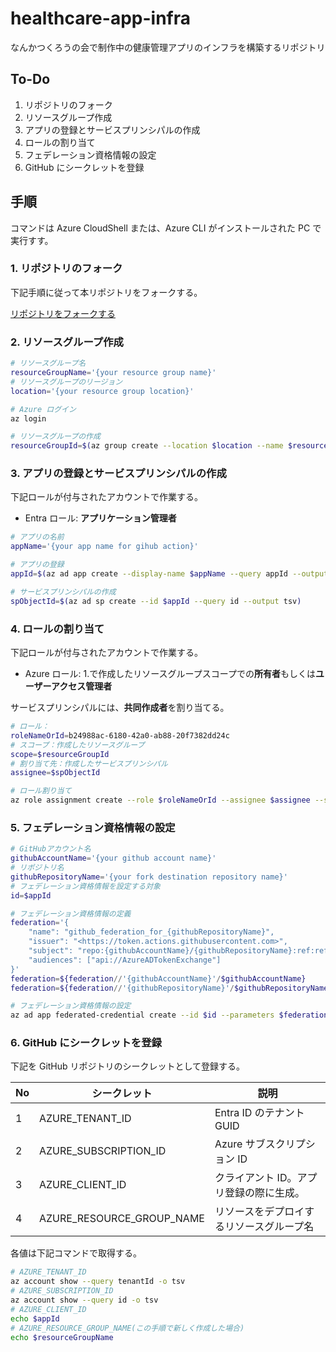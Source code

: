 # healthcare-app-infra

なんかつくろうの会で制作中の健康管理アプリのインフラを構築するリポジトリ

## To-Do

1. リポジトリのフォーク
2. リソースグループ作成
3. アプリの登録とサービスプリンシパルの作成
4. ロールの割り当て
5. フェデレーション資格情報の設定
6. GitHub にシークレットを登録

## 手順

コマンドは Azure CloudShell または、Azure CLI がインストールされた PC で実行すす。

### 1. リポジトリのフォーク

下記手順に従って本リポジトリをフォークする。

[リポジトリをフォークする](https://docs.github.com/ja/pull-requests/collaborating-with-pull-requests/working-with-forks/fork-a-repo)

### 2. リソースグループ作成

```bash
# リソースグループ名
resourceGroupName='{your resource group name}'
# リソースグループのリージョン
location='{your resource group location}'

# Azure ログイン
az login

# リソースグループの作成
resourceGroupId=$(az group create --location $location --name $resourceGroupName --query id --output tsv)

```

### 3. アプリの登録とサービスプリンシパルの作成

下記ロールが付与されたアカウントで作業する。

- Entra ロール: **アプリケーション管理者**

```bash
# アプリの名前
appName='{your app name for gihub action}'

# アプリの登録
appId=$(az ad app create --display-name $appName --query appId --output tsv)

# サービスプリンシパルの作成
spObjectId=$(az ad sp create --id $appId --query id --output tsv)

```

### 4. ロールの割り当て

下記ロールが付与されたアカウントで作業する。

- Azure ロール: 1.で作成したリソースグループスコープでの**所有者**もしくは**ユーザーアクセス管理者**

サービスプリンシパルには、**共同作成者**を割り当てる。

```bash
# ロール：
roleNameOrId=b24988ac-6180-42a0-ab88-20f7382dd24c
# スコープ：作成したリソースグループ
scope=$resourceGroupId
# 割り当て先：作成したサービスプリンシパル
assignee=$spObjectId

# ロール割り当て
az role assignment create --role $roleNameOrId --assignee $assignee --scope $scope

```

### 5. フェデレーション資格情報の設定

```bash
# GitHubアカウント名
githubAccountName='{your github account name}'
# リポジトリ名
githubRepositoryName='{your fork destination repository name}'
# フェデレーション資格情報を設定する対象
id=$appId

# フェデレーション資格情報の定義
federation='{
    "name": "github_federation_for_{githubRepositoryName}",
    "issuer": "<https://token.actions.githubusercontent.com>",
    "subject": "repo:{githubAccountName}/{githubRepositoryName}:ref:refs/heads/main",
    "audiences": ["api://AzureADTokenExchange"]
}'
federation=${federation//'{githubAccountName}'/$githubAccountName}
federation=${federation//'{githubRepositoryName}'/$githubRepositoryName}

# フェデレーション資格情報の設定
az ad app federated-credential create --id $id --parameters $federation

```

### 6. GitHub にシークレットを登録

下記を GitHub リポジトリのシークレットとして登録する。

| No  | シークレット              | 説明                                     |
| --- | ------------------------- | ---------------------------------------- |
| 1   | AZURE_TENANT_ID           | Entra ID のテナント GUID                 |
| 2   | AZURE_SUBSCRIPTION_ID     | Azure サブスクリプション ID              |
| 3   | AZURE_CLIENT_ID           | クライアント ID。アプリ登録の際に生成。  |
| 4   | AZURE_RESOURCE_GROUP_NAME | リソースをデプロイするリソースグループ名 |

各値は下記コマンドで取得する。

```bash
# AZURE_TENANT_ID
az account show --query tenantId -o tsv
# AZURE_SUBSCRIPTION_ID
az account show --query id -o tsv
# AZURE_CLIENT_ID
echo $appId
# AZURE_RESOURCE_GROUP_NAME(この手順で新しく作成した場合)
echo $resourceGroupName

```
